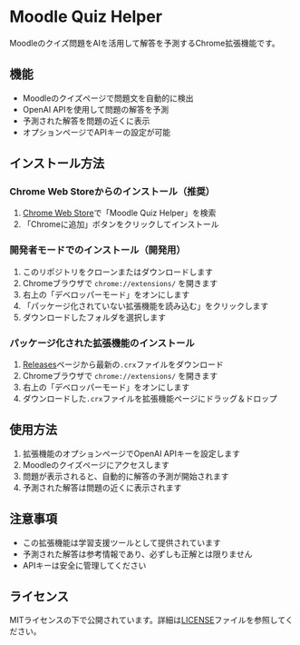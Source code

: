# Moodle Quiz Helper

Moodleのクイズ問題をAIを活用して解答を予測するChrome拡張機能です。

## 機能

- Moodleのクイズページで問題文を自動的に検出
- OpenAI APIを使用して問題の解答を予測
- 予測された解答を問題の近くに表示
- オプションページでAPIキーの設定が可能

## インストール方法

### Chrome Web Storeからのインストール（推奨）

1. [Chrome Web Store](https://chrome.google.com/webstore)で「Moodle Quiz Helper」を検索
2. 「Chromeに追加」ボタンをクリックしてインストール

### 開発者モードでのインストール（開発用）

1. このリポジトリをクローンまたはダウンロードします
2. Chromeブラウザで `chrome://extensions/` を開きます
3. 右上の「デベロッパーモード」をオンにします
4. 「パッケージ化されていない拡張機能を読み込む」をクリックします
5. ダウンロードしたフォルダを選択します

### パッケージ化された拡張機能のインストール

1. [Releases](https://github.com/yourusername/moodle-quiz-helper/releases)ページから最新の`.crx`ファイルをダウンロード
2. Chromeブラウザで `chrome://extensions/` を開きます
3. 右上の「デベロッパーモード」をオンにします
4. ダウンロードした`.crx`ファイルを拡張機能ページにドラッグ＆ドロップ

## 使用方法

1. 拡張機能のオプションページでOpenAI APIキーを設定します
2. Moodleのクイズページにアクセスします
3. 問題が表示されると、自動的に解答の予測が開始されます
4. 予測された解答は問題の近くに表示されます

## 注意事項

- この拡張機能は学習支援ツールとして提供されています
- 予測された解答は参考情報であり、必ずしも正解とは限りません
- APIキーは安全に管理してください

## ライセンス

MITライセンスの下で公開されています。詳細は[LICENSE](LICENSE)ファイルを参照してください。
